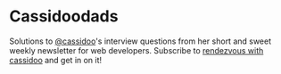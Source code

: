 # Cassidoodads

Solutions to [@cassidoo](https://twitter.com/cassidoo)'s interview questions from her short and sweet weekly newsletter for web developers. Subscribe to [rendezvous with cassidoo](https://cassidoo.co/newsletter/) and get in on it!

